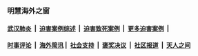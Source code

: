 
### 明慧海外之窗

####  [武汉肺炎](indexes/365.md?t=06222101) &nbsp;|&nbsp;  [迫害案例综述](indexes/328.md?t=06222101) &nbsp;|&nbsp; [迫害致死案例](indexes/277.md?t=06222101)  &nbsp;|&nbsp; [更多迫害案例](indexes/81.md?t=06222101)  &nbsp;|&nbsp; 
####  [时事评论](indexes/19.md?t=06222101) &nbsp;|&nbsp; [海外简讯](indexes/245.md?t=06222101)&nbsp;|&nbsp;  [社会支持](indexes/140.md?t=06222101) &nbsp;|&nbsp; [褒奖决议](indexes/282.md?t=06222101) &nbsp;|&nbsp; [社区报道](indexes/91.md?t=06222101)  &nbsp;|&nbsp; [天人之间](indexes/78.md?t=06222101) 

